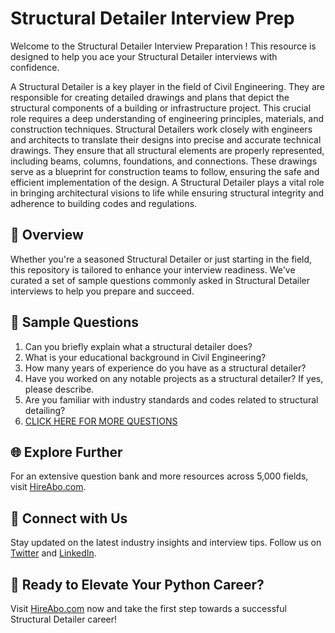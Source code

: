 # Structural Detailer Interview Prep

Welcome to the Structural Detailer Interview Preparation ! This resource is designed to help you ace your Structural Detailer interviews with confidence.

A Structural Detailer is a key player in the field of Civil Engineering. They are responsible for creating detailed drawings and plans that depict the structural components of a building or infrastructure project. This crucial role requires a deep understanding of engineering principles, materials, and construction techniques. Structural Detailers work closely with engineers and architects to translate their designs into precise and accurate technical drawings. They ensure that all structural elements are properly represented, including beams, columns, foundations, and connections. These drawings serve as a blueprint for construction teams to follow, ensuring the safe and efficient implementation of the design. A Structural Detailer plays a vital role in bringing architectural visions to life while ensuring structural integrity and adherence to building codes and regulations.

## 🚀 Overview

Whether you're a seasoned Structural Detailer or just starting in the field, this repository is tailored to enhance your interview readiness. We've curated a set of sample questions commonly asked in Structural Detailer interviews to help you prepare and succeed.

## 📝 Sample Questions

1. Can you briefly explain what a structural detailer does?
2. What is your educational background in Civil Engineering?
3. How many years of experience do you have as a structural detailer?
4. Have you worked on any notable projects as a structural detailer? If yes, please describe.
5. Are you familiar with industry standards and codes related to structural detailing?
6. [CLICK HERE FOR MORE QUESTIONS](https://hireabo.com/job/3_0_43/Structural%20Detailer)

## 🌐 Explore Further

For an extensive question bank and more resources across 5,000 fields, visit [HireAbo.com](https://www.hireabo.com).

## 📱 Connect with Us

Stay updated on the latest industry insights and interview tips. Follow us on [Twitter](https://twitter.com/hireabo) and [LinkedIn](https://www.linkedin.com/in/hire-abo-3609972a8/).

## 🚀 Ready to Elevate Your Python Career?

Visit [HireAbo.com](https://www.hireabo.com) now and take the first step towards a successful Structural Detailer career!